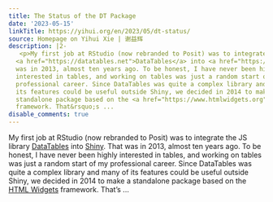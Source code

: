 ```yaml
---
title: The Status of the DT Package
date: '2023-05-15'
linkTitle: https://yihui.org/en/2023/05/dt-status/
source: Homepage on Yihui Xie | 谢益辉
description: |2-
   <p>My first job at RStudio (now rebranded to Posit) was to integrate the JS library
  <a href="https://datatables.net">DataTables</a> into <a href="https://shiny.posit.co">Shiny</a>. That
  was in 2013, almost ten years ago. To be honest, I have never been highly
  interested in tables, and working on tables was just a random start of my
  professional career. Since DataTables was quite a complex library and many of
  its features could be useful outside Shiny, we decided in 2014 to make a
  standalone package based on the <a href="https://www.htmlwidgets.org">HTML Widgets</a>
  framework. That&rsquo;s ...
disable_comments: true
---
```

 <p>My first job at RStudio (now rebranded to Posit) was to integrate the JS library
<a href="https://datatables.net">DataTables</a> into <a href="https://shiny.posit.co">Shiny</a>. That
was in 2013, almost ten years ago. To be honest, I have never been highly
interested in tables, and working on tables was just a random start of my
professional career. Since DataTables was quite a complex library and many of
its features could be useful outside Shiny, we decided in 2014 to make a
standalone package based on the <a href="https://www.htmlwidgets.org">HTML Widgets</a>
framework. That&rsquo;s ...